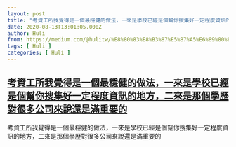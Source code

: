 ```yaml
---
layout: post
title: "考資工所我覺得是一個最穩健的做法，一來是學校已經是個幫你搜集好一定程度資訊的地方，二來是那個學歷對很多公司來說還是滿重要的"
date: 2020-08-13T13:01:05.000Z
author: Huli
from: https://medium.com/@hulitw/%E8%80%83%E8%B3%87%E5%B7%A5%E6%89%80%E6%88%91%E8%A6%BA%E5%BE%97%E6%98%AF%E4%B8%80%E5%80%8B%E6%9C%80%E7%A9%A9%E5%81%A5%E7%9A%84%E5%81%9A%E6%B3%95-%E4%B8%80%E4%BE%86%E6%98%AF%E5%AD%B8%E6%A0%A1%E5%B7%B2%E7%B6%93%E6%98%AF%E5%80%8B%E5%B9%AB%E4%BD%A0%E6%90%9C%E9%9B%86%E5%A5%BD%E4%B8%80%E5%AE%9A%E7%A8%8B%E5%BA%A6%E8%B3%87%E8%A8%8A%E7%9A%84%E5%9C%B0%E6%96%B9-%E4%BA%8C%E4%BE%86%E6%98%AF%E9%82%A3%E5%80%8B%E5%AD%B8%E6%AD%B7%E5%B0%8D%E5%BE%88%E5%A4%9A%E5%85%AC%E5%8F%B8%E4%BE%86%E8%AA%AA%E9%82%84%E6%98%AF%E6%BB%BF%E9%87%8D%E8%A6%81%E7%9A%84-5d7e4db954b?source=rss-f1fb3e40dc37------2
tags: [ Huli ]
categories: [ Huli ]
---
```

<!--1597323665000-->
[考資工所我覺得是一個最穩健的做法，一來是學校已經是個幫你搜集好一定程度資訊的地方，二來是那個學歷對很多公司來說還是滿重要的](https://medium.com/@hulitw/%E8%80%83%E8%B3%87%E5%B7%A5%E6%89%80%E6%88%91%E8%A6%BA%E5%BE%97%E6%98%AF%E4%B8%80%E5%80%8B%E6%9C%80%E7%A9%A9%E5%81%A5%E7%9A%84%E5%81%9A%E6%B3%95-%E4%B8%80%E4%BE%86%E6%98%AF%E5%AD%B8%E6%A0%A1%E5%B7%B2%E7%B6%93%E6%98%AF%E5%80%8B%E5%B9%AB%E4%BD%A0%E6%90%9C%E9%9B%86%E5%A5%BD%E4%B8%80%E5%AE%9A%E7%A8%8B%E5%BA%A6%E8%B3%87%E8%A8%8A%E7%9A%84%E5%9C%B0%E6%96%B9-%E4%BA%8C%E4%BE%86%E6%98%AF%E9%82%A3%E5%80%8B%E5%AD%B8%E6%AD%B7%E5%B0%8D%E5%BE%88%E5%A4%9A%E5%85%AC%E5%8F%B8%E4%BE%86%E8%AA%AA%E9%82%84%E6%98%AF%E6%BB%BF%E9%87%8D%E8%A6%81%E7%9A%84-5d7e4db954b?source=rss-f1fb3e40dc37------2)
------

<div>
<p>考資工所我覺得是一個最穩健的做法，一來是學校已經是個幫你搜集好一定程度資訊的地方，二來是那個學歷對很多公司來說還是滿重要的</p><img src="https://medium.com/_/stat?event=post.clientViewed&referrerSource=full_rss&postId=5d7e4db954b" width="1" height="1" alt="">
</div>
